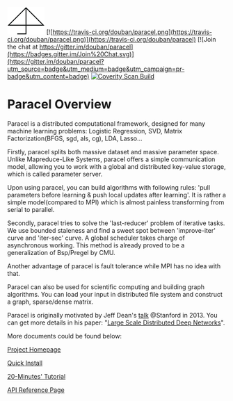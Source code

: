 ![logo](/logo.png) [![https://travis-ci.org/douban/paracel.png](https://travis-ci.org/douban/paracel.png)](https://travis-ci.org/douban/paracel) [![Join the chat at https://gitter.im/douban/paracel](https://badges.gitter.im/Join%20Chat.svg)](https://gitter.im/douban/paracel?utm_source=badge&utm_medium=badge&utm_campaign=pr-badge&utm_content=badge) [![Coverity Scan Build](https://scan.coverity.com/projects/douban-paracel/badge.svg)](https://scan.coverity.com/projects/douban-paracel)

# Paracel Overview
Paracel is a distributed computational framework, designed for many machine learning problems: Logistic Regression, SVD, Matrix Factorization(BFGS, sgd, als, cg), LDA, Lasso...

Firstly, paracel splits both massive dataset and massive parameter space. Unlike Mapreduce-Like Systems, paracel offers a simple communication model, allowing you to work with a global and distributed key-value storage, which is called parameter server.

Upon using paracel, you can build algorithms with following rules: 'pull parameters before learning & push local updates after learning'. It is rather a simple model(compared to MPI) which is almost painless transforming from serial to parallel. 

Secondly, paracel tries to solve the 'last-reducer' problem of iterative tasks. We use bounded staleness and find a sweet spot between 'improve-iter' curve and 'iter-sec' curve. A global scheduler takes charge of asynchronous working. This method is already proved to be a generalization of Bsp/Pregel by CMU.

Another advantage of paracel is fault tolerance while MPI has no idea with that.

Paracel can also be used for scientific computing and building graph algorithms. You can load your input in distributed file system and construct a graph, sparse/dense matrix.

Paracel is originally motivated by Jeff Dean's [talk](http://infolab.stanford.edu/infoseminar/archive/WinterY2013/dean.pdf) @Stanford in 2013. You can get more details in his paper: "[Large Scale Distributed Deep Networks](http://static.googleusercontent.com/media/research.google.com/en//archive/large_deep_networks_nips2012.pdf)".


More documents could be found below:

[Project Homepage](http://paracel.io)

[Quick Install](http://paracel.io/docs/api_reference.html#deployment)

[20-Minutes' Tutorial](http://paracel.io/docs/quick_tutorial.html)

[API Reference Page](http://paracel.io/docs/api_reference.html)
